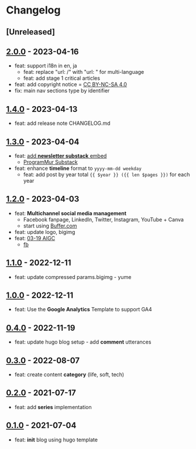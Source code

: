 # Changelog

## [Unreleased]

## [2.0.0] - 2023-04-16

* feat: support i18n in en, ja
  * feat: replace "url: /" with "url: " for multi-language
  * feat: add stage 1 critical articles
* feat: add copyright notice = [CC BY-NC-SA 4.0](https://creativecommons.org/licenses/by-nc-sa/4.0/deed.en)
* fix: main nav sections type by identifier

## [1.4.0] - 2023-04-13

* feat: add release note CHANGELOG.md

## [1.3.0] - 2023-04-04

* feat: [add **newsletter substack** embed](https://blog.androchen.tw/programmur-redefine-newsletter/)
  * [ProgramMur Substack](https://programmur.substack.com/)
* feat: enhance **timeline** format to `yyyy-mm-dd weekday`
  * feat: add post by year total `{{ $year }} ({{ len $pages }})` for each year

## [1.2.0] - 2023-04-03

* feat: **Multichannel social media management**
  * Facebook fanpage, LinkedIn, Twitter, Instagram, YouTube + Canva
  * start using [Buffer.com](https://buffer.com/)
* feat: update logo, bigimg
* feat: [03-19 AIGC](https://blog.androchen.tw/6-behavior-change-after-AIGC-burst-15-weeks/)
  * [fb](https://www.facebook.com/ProgramMur/posts/pfbid0WfQnNqke9w3s4qPgBxyKEZkVJC8FFvMjppQQsX6MAYA6vtEXAQgwwxSkatefshFNl)

## [1.1.0] - 2022-12-11

* feat: update compressed params.bigimg - yume

## [1.0.0] - 2022-12-11

* feat: Use the **Google Analytics** Template to support GA4

## [0.4.0] - 2022-11-19

* feat: update hugo blog setup - add **comment** utterances

## [0.3.0] - 2022-08-07

* feat: create content **category** (life, soft, tech)

## [0.2.0] - 2021-07-17

* feat: add **series** implementation

## [0.1.0] - 2021-07-04

* feat: **init** blog using hugo template

<!-- Links -->

<!-- Versions -->
[2.0.0]: https://github.com/androchentw/blog-hugo/releases/tag/v2.0.0
[1.4.0]: https://github.com/androchentw/blog-hugo/releases/tag/v1.4.0
[1.3.0]: https://github.com/androchentw/blog-hugo/releases/tag/v1.3.0
[1.2.0]: https://github.com/androchentw/blog-hugo/releases/tag/v1.2.0
[1.1.0]: https://github.com/androchentw/blog-hugo/releases/tag/v1.1.0
[1.0.0]: https://github.com/androchentw/blog-hugo/releases/tag/v1.0.0
[0.4.0]: https://github.com/androchentw/blog-hugo/releases/tag/v0.4.0
[0.3.0]: https://github.com/androchentw/blog-hugo/releases/tag/v0.3.0
[0.2.0]: https://github.com/androchentw/blog-hugo/releases/tag/v0.2.0
[0.1.0]: https://github.com/androchentw/blog-hugo/releases/tag/v0.1.0
